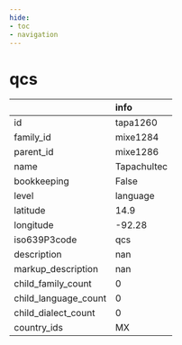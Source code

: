 ```yaml
---
hide:
- toc
- navigation
---
```

# qcs
|                      | info        |
|:---------------------|:------------|
| id                   | tapa1260    |
| family_id            | mixe1284    |
| parent_id            | mixe1286    |
| name                 | Tapachultec |
| bookkeeping          | False       |
| level                | language    |
| latitude             | 14.9        |
| longitude            | -92.28      |
| iso639P3code         | qcs         |
| description          | nan         |
| markup_description   | nan         |
| child_family_count   | 0           |
| child_language_count | 0           |
| child_dialect_count  | 0           |
| country_ids          | MX          |